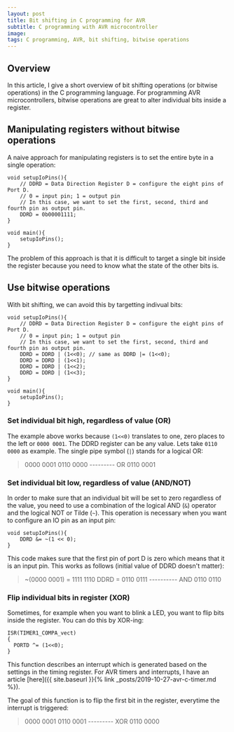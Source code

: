 ```yaml
---
layout: post
title: Bit shifting in C programming for AVR
subtitle: C programming with AVR microcontroller
image:
tags: C programming, AVR, bit shifting, bitwise operations
---
```


## Overview

In this article, I give a short overview of bit shifting operations (or bitwise operations) in the C programming language. For programming AVR microcontrollers, bitwise operations are great to alter individual bits inside a register. 

## Manipulating registers without bitwise operations

A naive approach for manipulating registers is to set the entire byte in a single operation:
```
void setupIoPins(){
    // DDRD = Data Direction Register D = configure the eight pins of Port D. 
    // 0 = input pin; 1 = output pin
    // In this case, we want to set the first, second, third and fourth pin as output pin.
    DDRD = 0b00001111;
}

void main(){
    setupIoPins();
}
```

The problem of this approach is that it is difficult to target a single bit inside the register because you need to know what the state of the other bits is. 

## Use bitwise operations

With bit shifting, we can avoid this by targetting indivual bits:
```
void setupIoPins(){
    // DDRD = Data Direction Register D = configure the eight pins of Port D. 
    // 0 = input pin; 1 = output pin
    // In this case, we want to set the first, second, third and fourth pin as output pin.
    DDRD = DDRD | (1<<0); // same as DDRD |= (1<<0);
    DDRD = DDRD | (1<<1);
    DDRD = DDRD | (1<<2);
    DDRD = DDRD | (1<<3);
}

void main(){
    setupIoPins();
}
```

### Set individual bit high, regardless of value (OR)

The example above works because `(1<<0)` translates to one, zero places to the left or `0000 0001`. The DDRD register can be any value. Lets take `0110 0000` as example. The single pipe symbol (`|`) stands for a logical OR:
> 0000 0001
> 0110 0000
> --------- OR
> 0110 0001

### Set individual bit low, regardless of value (AND/NOT)

In order to make sure that an individual bit will be set to zero regardless of the value, you need to use a combination of the logical AND (`&`) operator and the logical NOT or Tilde (`~`). This operation is necessary when you want to configure an IO pin as an input pin:
```
void setupIoPins(){
    DDRD &= ~(1 << 0);
}
```

This code makes sure that the first pin of port D is zero which means that it is an input pin. This works as follows (initial value of DDRD doesn't matter):
> ~(0000 0001) = 1111 1110
> DDRD         = 0110 0111
>               ---------- AND
>                0110 0110

### Flip individual bits in register (XOR)

Sometimes, for example when you want to blink a LED, you want to flip bits inside the register. You can do this by XOR-ing:

```
ISR(TIMER1_COMPA_vect)
{
  PORTD ^= (1<<0);		
}
```

This function describes an interrupt which is generated based on the settings in the timing register. For AVR timers and interrupts, I have an article [here]({{ site.baseurl }}{% link _posts/2019-10-27-avr-c-timer.md %}). 

The goal of this function is to flip the first bit in the register, everytime the interrupt is triggered:
> 0000 0001
> 0110 0001
> --------- XOR
> 0110 0000